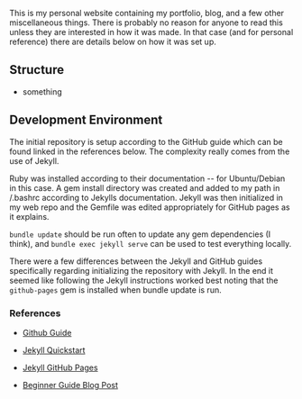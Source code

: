 This is my personal website containing my portfolio, blog, and a few other miscellaneous things. There is probably no reason for anyone to read this unless they are interested in how it was made. In that case (and for personal reference) there are details below on how it was set up.

## Structure
- something

## Development Environment
The initial repository is setup according to the GitHub guide which can be found linked in the references below. The complexity really comes from the use of Jekyll.

Ruby was installed according to their documentation -- for Ubuntu/Debian in this case. A gem install directory was created and added to my path in /.bashrc according to Jekylls documentation. Jekyll was then initialized in my web repo and the Gemfile was edited appropriately for GitHub pages as it explains.

`bundle update` should be run often to update any gem dependencies (I think), and `bundle exec jekyll serve` can be used to test everything locally.

There were a few differences between the Jekyll and GitHub guides specifically regarding initializing the repository with Jekyll. In the end it seemed like following the Jekyll instructions worked best noting that the `github-pages` gem is installed when bundle update is run.

### References
* [Github Guide](https://help.github.com/en/github/working-with-github-pages)

* [Jekyll Quickstart](https://jekyllrb.com/docs/)

* [Jekyll GitHub Pages](https://jekyllrb.com/docs/github-pages/)

* [Beginner Guide Blog Post](http://jmcglone.com/guides/github-pages/)
